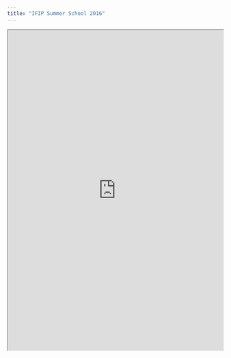 ```yaml
---
title: "IFIP Summer School 2016"
---
```



<iframe height="750" width="100%" src="https://ewelton.github.io/ktest/wiki.html#IFIP%20Summer%20School%202016"></iframe>
